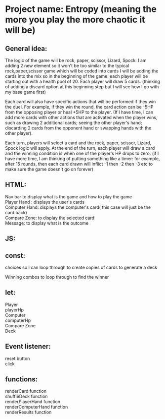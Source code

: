 # Project name: Entropy (meaning the more you play the more chaotic it will be)

## General idea:

The logic of the game will be rock, paper, scissor, Lizard, Spock: I am adding 2 new element so it won't be too similar to the typical rock,paper,scissor game which will be coded into cards
I will be adding the cards into the mix so in the beginning of the game: each player will be starting out with a health pool of 20. Each player will draw 5 cards. (thinking of adding a discard option at this beginning step but I will see how I go with my base game first)

Each card will also have specific actions that will be performed if they win the duel. For example, if they win the round, the card action can be -5HP from the opposing player or heal +5HP to the player. (If I have time, I can add more cards with other actions that are activated when the player wins, such as drawing 2 additional cards; seeing the other player's hand;  discarding 2 cards from the opponent hand or swapping hands with the other player).


Each turn, players will select a card and the rock, paper, scissor, Lizard, Spock logic will apply. At the end of the turn, each player will draw a card and the winning condition is when one of the player's HP drops to zero.
(if I have more time, I am thinking of putting something like a timer: for example, after 15 rounds, then each card drawn will inflict -1 then -2 then -3 etc to make sure the game doesn't go on forever)

## HTML:
Nav bar to display what is the game and how to play the game\
Player Hand : displays the user's cards\
Computer Hand: displays the computer's card( this case will just be the card back)\
Compare Zone: to display the selected card\
Message: to display what is the outcome 

## JS:
## const:
choices so I can loop through to create copies of cards to generate a deck

Winning combos to loop through to find the winner 

## let:
Player\
playerHp\
Computer\
computerHp\
Compare Zone\
Deck

## Event listener:
reset button\
click 

## functions:
renderCard function\
shuffleDeck function\
renderPlayerHand function\
renderComputerHand function\
renderResults function


















